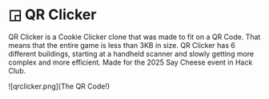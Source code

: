 # ◲ QR Clicker
QR Clicker is a Cookie Clicker clone that was made to fit on a QR Code. That means that the entire game is less than 3KB in size. QR Clicker has 6 different buildings, starting at a handheld scanner and slowly getting more complex and more efficient. Made for the 2025 Say Cheese event in Hack Club. 

![qrclicker.png](The QR Code!) 
